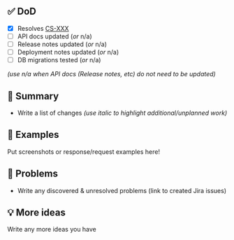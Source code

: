 ## ✅ DoD

- [x] Resolves [CS-XXX](https://jira.rfcx.org/browse/CS-XXX)
- [ ] API docs updated (_or_ n/a)
- [ ] Release notes updated (_or_ n/a)
- [ ] Deployment notes updated (_or_ n/a)
- [ ] DB migrations tested (_or_ n/a)

_(use n/a when API docs (Release notes, etc) do not need to be updated)_

## 📝 Summary

- Write a list of changes _(use italic to highlight additional/unplanned work)_

## 📸 Examples

Put screenshots or response/request examples here!

## 🛑 Problems

- Write any discovered & unresolved problems (link to created Jira issues)

## 💡 More ideas

Write any more ideas you have
